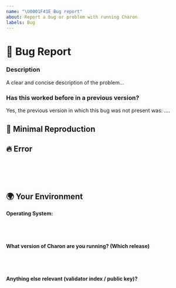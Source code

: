 ```yaml
---
name: "\U0001F41E Bug report"
about: Report a bug or problem with running Charon
labels: Bug
---
```


# 🐞 Bug Report

### Description

<!-- ✍️--> A clear and concise description of the problem...

### Has this worked before in a previous version?

<!-- Did this behavior use to work in the previous version? -->
<!-- ✍️--> Yes, the previous version in which this bug was not present was: ....

## 🔬 Minimal Reproduction

<!-- Please let us know how we can reproduce this issue. Include the exact method you used to run Charon along with any flags used in your beacon chain and/or validator. Make sure you don't upload any confidential files or private keys! -->

## 🔥 Error

<pre><code>
<!-- If the issue is accompanied by an error, please share the error logs with us below. If you have a lot of logs, place them in a pastebin and share the link with us here: -->
<!-- ✍️-->

</code></pre>

## 🌍  Your Environment

**Operating System:**

<pre>
  <code>

  </code>
</pre>

**What version of Charon are you running? (Which release)**

<pre>
  <code>

  </code>
</pre>

**Anything else relevant (validator index / public key)?**